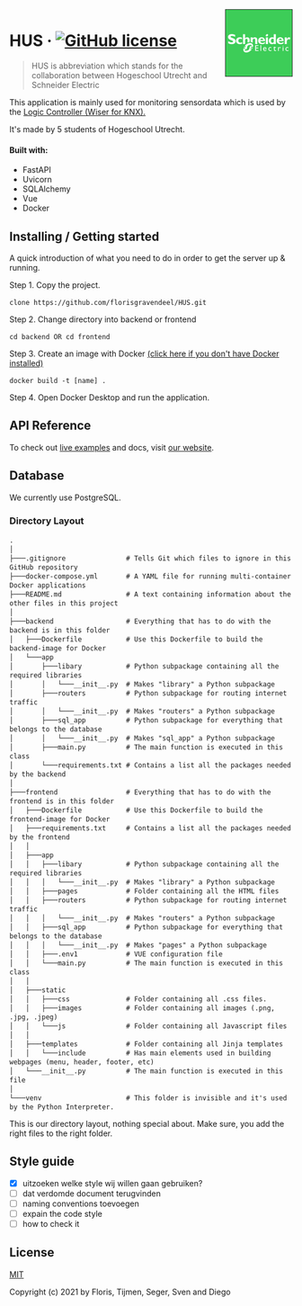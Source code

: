 <img src="./frontend/static/images/se-logo.png" alt="Logo of the project" align="right">

# HUS &middot; [![GitHub license](https://img.shields.io/badge/license-MIT-blue.svg?style=flat-square)](https://github.com/your/your-project/blob/master/LICENSE)
> HUS is abbreviation which stands for the collaboration between Hogeschool Utrecht and Schneider Electric

This application is mainly used for monitoring sensordata which is used by the [Logic Controller (Wiser for KNX).](https://www.se.com/nl/nl/product/LSS100100/wiser-for-knx---homelynk-logic-controller/)

It's made by 5 students of Hogeschool Utrecht.

#### Built with:
* FastAPI
* Uvicorn
* SQLAlchemy
* Vue
* Docker

## Installing / Getting started

A quick introduction of what you need to do in order to get the server up &
running.

Step 1. Copy the project.
```shell
clone https://github.com/florisgravendeel/HUS.git
```
Step 2. Change directory into backend or frontend
```shell
cd backend OR cd frontend
```
Step 3. Create an image with Docker  [(click here if you don't have Docker installed)](https://docs.docker.com/get-docker/)
```shell
docker build -t [name] .
```
Step 4. Open Docker Desktop and run the application.

## API Reference

To check out [live examples](https://www.youtube.com/watch?v=wpV-gGA4PSk) and docs, visit [our website](https://www.youtube.com/watch?v=wpV-gGA4PSk).

## Database

We currently use PostgreSQL. 

### Directory Layout
```
.
│
├───.gitignore               # Tells Git which files to ignore in this GitHub repository
├───docker-compose.yml       # A YAML file for running multi-container Docker applications
├───README.md                # A text containing information about the other files in this project
│ 
├───backend                  # Everything that has to do with the backend is in this folder
│   ├───Dockerfile           # Use this Dockerfile to build the backend-image for Docker
│   └───app
│       ├───libary           # Python subpackage containing all the required libraries
│       │   └───__init__.py  # Makes "library" a Python subpackage
│       ├───routers          # Python subpackage for routing internet traffic
│       │   └───__init__.py  # Makes "routers" a Python subpackage
│       ├───sql_app          # Python subpackage for everything that belongs to the database
│       │   └───__init__.py  # Makes "sql_app" a Python subpackage 
│       ├───main.py          # The main function is executed in this class
│       └───requirements.txt # Contains a list all the packages needed by the backend 
│ 
├───frontend                 # Everything that has to do with the frontend is in this folder
│   ├───Dockerfile           # Use this Dockerfile to build the frontend-image for Docker
│   ├───requirements.txt     # Contains a list all the packages needed by the frontend 
│   │
│   ├───app
│   │   ├───libary           # Python subpackage containing all the required libraries
│   │   │   └───__init__.py  # Makes "library" a Python subpackage 
│   │   ├───pages            # Folder containing all the HTML files 
│   │   ├───routers          # Python subpackage for routing internet traffic
│   │   │   └───__init__.py  # Makes "routers" a Python subpackage
│   │   ├───sql_app          # Python subpackage for everything that belongs to the database
│   │   │   └───__init__.py  # Makes "pages" a Python subpackage  
│   │   ├───.env1            # VUE configuration file
│   │   └───main.py          # The main function is executed in this class
│   │
│   ├───static
│   │   ├───css              # Folder containing all .css files.
│   │   ├───images           # Folder containing all images (.png, .jpg, .jpeg)
│   │   └───js               # Folder containing all Javascript files
│   │
│   ├───templates            # Folder containing all Jinja templates
│   │   └───include          # Has main elements used in building webpages (menu, header, footer, etc) 
│   └───__init__.py          # The main function is executed in this file
│
└───venv                     # This folder is invisible and it's used by the Python Interpreter. 
```

This is our directory layout, nothing special about. Make sure, you add the right files to the right folder.

## Style guide

- [x] uitzoeken welke style wij willen gaan gebruiken? 
- [ ] dat verdomde document terugvinden
- [ ] naming conventions toevoegen
- [ ] expain the code style
- [ ] how to check it

## License

[MIT](https://opensource.org/licenses/MIT)

Copyright (c) 2021 by Floris, Tijmen, Seger, Sven and Diego